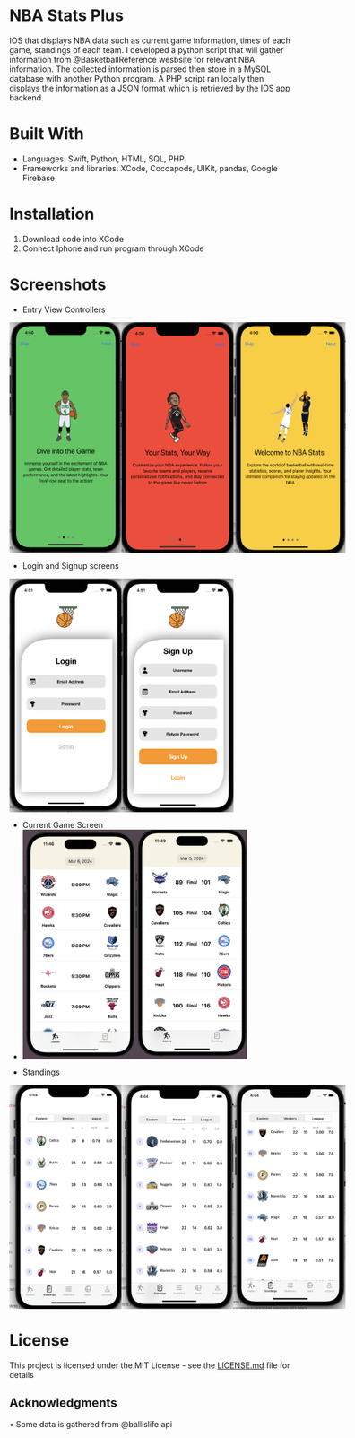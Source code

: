 

# NBA Stats Plus

IOS that displays NBA data such as current game information, times of each game, standings of each team. I developed a python script that will gather information from @BasketballReference wesbsite for relevant NBA information. The collected information is parsed then store in a MySQL database with another Python program. A PHP script ran locally then displays the information as a JSON format which is retrieved by the IOS app backend. 


# Built With
 
* Languages: Swift, Python, HTML, SQL, PHP
* Frameworks and libraries: XCode, Cocoapods, UIKit, pandas, Google Firebase

# Installation
1. Download code into XCode
2. Connect Iphone and run program through XCode

# Screenshots

* Entry View Controllers
<div style="display: flex;">
  <img src="Images/entryViewControllerTwo.png" alt="Image 1" style="width: 200px; height: auto;">
  <img src="Images/entryViewControllerOne.png" alt="Image 2" style="width: 200px; height: auto;">
  <img src="Images/entryViewControllerThree.png" alt="Image 1" style="width: 200px; height: auto;">
</div>

* Login and Signup screens
<div style="display: flex;">
  <img src="Images/login.png" alt="Image 1" style="width: 200px; height: auto;">
  <img src="Images/signup.png" alt="Image 2" style="width: 200px; height: auto;">
</div>

* Current Game Screen
* <div style="display: flex;">
  <img src="Images/todaysGames.png" alt="Image 1" style="width: 200px; height: auto;">
  <img src="Images/selectedGame.png" alt="Image 2" style="width: 200px; height: auto;">
</div>

* Standings
<div style="display: flex;">
  <img src="Images/east.png" alt="Image 1" style="width: 200px; height: auto;">
  <img src="Images/west.png" alt="Image 2" style="width: 200px; height: auto;">
  <img src="Images/league.png" alt="Image 1" style="width: 200px; height: auto;">
</div>


# License

This project is licensed under the MIT License - see the [LICENSE.md](LICENSE.md) file for details

## Acknowledgments

• Some data is gathered from @ballislife api
